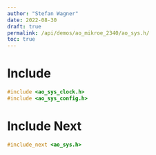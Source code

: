 ```yaml
---
author: "Stefan Wagner"
date: 2022-08-30
draft: true
permalink: /api/demos/ao_mikroe_2340/ao_sys.h/
toc: true
---
```


# Include

```c
#include <ao_sys_clock.h>
#include <ao_sys_config.h>
```

# Include Next

```c
#include_next <ao_sys.h>
```
